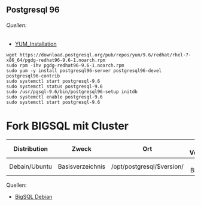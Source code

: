 ## Postgresql 96
###### Quellen: 
* [YUM_Installation](https://wiki.postgresql.org/wiki/YUM_Installation)

```
wget https://download.postgresql.org/pub/repos/yum/9.6/redhat/rhel-7-x86_64/pgdg-redhat96-9.6-1.noarch.rpm
sudo rpm -ihv pgdg-redhat96-9.6-1.noarch.rpm
sudo yum -y install postgresql96-server postgresql96-devel postgresql96-contrib
sudo systemctl start postgresql-9.6
sudo systemctl status postgresql-9.6
sudo /usr/pgsql-9.6/bin/postgresql96-setup initdb
sudo systemctl enable postgresql-9.6
sudo systemctl start postgresql-9.6
```

# Fork BIGSQL mit Cluster

|Distribution|Zweck|Ort| Psql Version|
| :---: | :---: | :---: | :---: |
|Debain/Ubuntu|Basisverzeichnis|/opt/postgresql/$version/|9 BigSQL|

Quellen:
* [BigSQL Debian](https://www.bigsql.org/docs/deb.jsp)